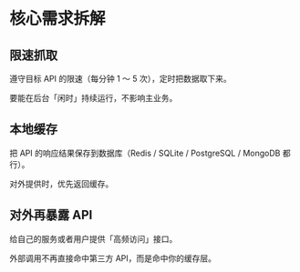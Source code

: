 # 核心需求拆解

## 限速抓取

遵守目标 API 的限速（每分钟 1 ～ 5 次），定时把数据取下来。

要能在后台「闲时」持续运行，不影响主业务。

## 本地缓存

把 API 的响应结果保存到数据库（Redis / SQLite / PostgreSQL / MongoDB 都行）。

对外提供时，优先返回缓存。

## 对外再暴露 API

给自己的服务或者用户提供「高频访问」接口。

外部调用不再直接命中第三方 API，而是命中你的缓存层。
